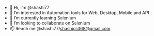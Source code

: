 - 👋 Hi, I’m @shashi77
- 👀 I’m interested in Automation tools for Web, Desktop, Mobile and API
- 🌱 I’m currently learning Selenium
- 💞️ I’m looking to collaborate on Selenium
- 📫 Reach me @shashi77/shashics068@gmail.com

<!---
shashi77/shashi77 is a ✨ special ✨ repository because its `README.md` (this file) appears on your GitHub profile.
You can click the Preview link to take a look at your changes.
--->
